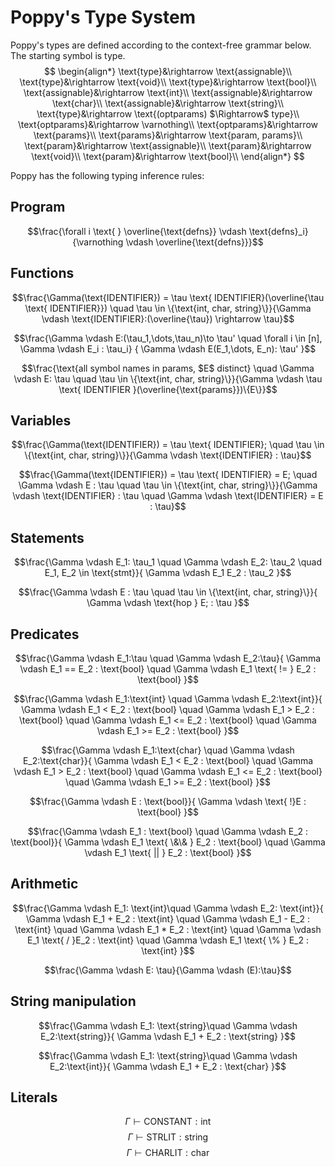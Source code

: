 # Poppy's Type System

Poppy's types are defined according to the context-free grammar below. The starting symbol is $\text{type}$.
$$
\begin{align*}
\text{type}&\rightarrow \text{assignable}\\
\text{type}&\rightarrow \text{void}\\
\text{type}&\rightarrow \text{bool}\\
\text{assignable}&\rightarrow \text{int}\\
\text{assignable}&\rightarrow \text{char}\\
\text{assignable}&\rightarrow \text{string}\\
\text{type}&\rightarrow \text{(optparams) $\Rightarrow$ type}\\
\text{optparams}&\rightarrow \varnothing\\
\text{optparams}&\rightarrow \text{params}\\
\text{params}&\rightarrow \text{param, params}\\
\text{param}&\rightarrow \text{assignable}\\
\text{param}&\rightarrow \text{void}\\
\text{param}&\rightarrow \text{bool}\\
\end{align*}
$$

Poppy has the following typing inference rules:

## Program
$$\frac{\forall i \text{ } \overline{\text{defns}} \vdash \text{defns}_i}{\varnothing \vdash \overline{\text{defns}}}$$

## Functions

$$\frac{\Gamma(\text{IDENTIFIER}) = \tau \text{ IDENTIFIER}(\overline{\tau \text{ IDENTIFIER}}) \quad \tau \in \{\text{int, char, string}\}}{\Gamma \vdash \text{IDENTIFIER}:(\overline{\tau}) \rightarrow \tau}$$

$$\frac{\Gamma \vdash E:(\tau_1,\dots,\tau_n)\to \tau' \quad \forall i \in [n], \Gamma \vdash E_i : \tau_i} {
    \Gamma \vdash E(E_1,\dots, E_n): \tau'
}$$

$$\frac{\text{all symbol names in params, $E$ distinct} \quad \Gamma \vdash E: \tau \quad \tau \in \{\text{int, char, string}\}}{\Gamma \vdash \tau \text{ IDENTIFIER }(\overline{\text{params}})\{E\}}$$

## Variables

$$\frac{\Gamma(\text{IDENTIFIER}) = \tau \text{ IDENTIFIER}; \quad \tau \in \{\text{int, char, string}\}}{\Gamma \vdash \text{IDENTIFIER} : \tau}$$

$$\frac{\Gamma(\text{IDENTIFIER}) = \tau \text{ IDENTIFIER} = E; \quad \Gamma \vdash E : \tau \quad \tau \in \{\text{int, char, string}\}}{\Gamma \vdash \text{IDENTIFIER} : \tau \quad \Gamma \vdash \text{IDENTIFIER} = E : \tau}$$

## Statements

$$\frac{\Gamma \vdash E_1: \tau_1 \quad \Gamma \vdash E_2: \tau_2 \quad E_1, E_2 \in \text{stmt}}{
    \Gamma \vdash E_1 E_2 : \tau_2
}$$

$$\frac{\Gamma \vdash E : \tau \quad \tau \in \{\text{int, char, string}\}}{
    \Gamma \vdash \text{hop } E; : \tau
}$$

## Predicates
$$\frac{\Gamma \vdash E_1:\tau \quad \Gamma \vdash E_2:\tau}{
    \Gamma \vdash E_1 == E_2 : \text{bool} \quad \Gamma \vdash E_1 \text{ != } E_2 : \text{bool}
}$$

$$\frac{\Gamma \vdash E_1:\text{int} \quad \Gamma \vdash E_2:\text{int}}{
    \Gamma \vdash E_1 < E_2 : \text{bool} \quad \Gamma \vdash E_1 > E_2 : \text{bool} \quad
    \Gamma \vdash E_1 <= E_2 : \text{bool} \quad \Gamma \vdash E_1 >= E_2 : \text{bool}
}$$

$$\frac{\Gamma \vdash E_1:\text{char} \quad \Gamma \vdash E_2:\text{char}}{
    \Gamma \vdash E_1 < E_2 : \text{bool} \quad \Gamma \vdash E_1 > E_2 : \text{bool} \quad
    \Gamma \vdash E_1 <= E_2 : \text{bool} \quad \Gamma \vdash E_1 >= E_2 : \text{bool}
}$$

$$\frac{\Gamma \vdash E : \text{bool}}{
    \Gamma \vdash \text{ !}E : \text{bool}
}$$

$$\frac{\Gamma \vdash E_1 : \text{bool} \quad \Gamma \vdash E_2 : \text{bool}}{
    \Gamma \vdash E_1 \text{ \&\& } E_2 : \text{bool} \quad     \Gamma \vdash E_1 \text{ || } E_2 : \text{bool}
}$$

## Arithmetic
$$\frac{\Gamma \vdash E_1: \text{int}\quad \Gamma \vdash E_2: \text{int}}{
    \Gamma \vdash E_1 + E_2 : \text{int} \quad \Gamma \vdash E_1 - E_2 : \text{int} \quad \Gamma \vdash E_1 * E_2 : \text{int} \quad \Gamma \vdash E_1 \text{ / }E_2 : \text{int} \quad \Gamma \vdash E_1 
    \text{ \% } E_2 : \text{int}
}$$

$$\frac{\Gamma \vdash E: \tau}{\Gamma \vdash (E):\tau}$$

## String manipulation
$$\frac{\Gamma \vdash E_1: \text{string}\quad \Gamma \vdash E_2:\text{string}}{
    \Gamma \vdash E_1 + E_2 : \text{string}
}$$

$$\frac{\Gamma \vdash E_1: \text{string}\quad \Gamma \vdash E_2:\text{int}}{
    \Gamma \vdash E_1 + E_2 : \text{char}
}$$

## Literals

$$\Gamma \vdash \text{CONSTANT}: \text{int}$$
$$\Gamma \vdash \text{STRLIT}: \text{string}$$
$$\Gamma \vdash \text{CHARLIT}: \text{char}$$
